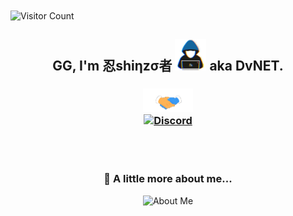 <!DOCTYPE html>
<img src="https://komarev.com/ghpvc/?username=Pahasara&color=blue" alt="Visitor Count" align='center'>
<!-- ---------------------------------------------------------------------------------------------------- -->
<div align="center">
    <h2>GG, I'm 忍shiηzσ者 <img src="https://github.com/0xAbdulKhalid/0xAbdulKhalid/raw/main/assets/mdImages/about_me.gif" alt="Profile Image"
        width="50px"> aka DvNET.</h2>
    <h3>
        <img src="https://github.com/0xAbdulKhalid/0xAbdulKhalid/raw/main/assets/mdImages/handshake.gif" alt="Handshake"
            width="80"><br>
        <a href="https://discord.com/users/1083102293496451108">
            <img src="https://img.shields.io/badge/Discord-%235865F2.svg?style=for-the-badge&logo=discord&logoColor=white" alt="Discord">
        </a> <br>
    </h3>
    <br> <br>
</div>
<!-- ---------------------------------------------------------------------------------------------------- -->

<div align="center">
    <h3 style="padding:0;"><b>👻 A little more about me...</b></h3>
    <img src="https://github.com/Pahasara/Pahasara/assets/46932317/2268c96b-51db-4585-8bff-140186dce428" alt="About Me"
        width="560">
</div>
<!-- ---------------------------------------------------------------------------------------------------- -->
